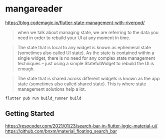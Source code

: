 # mangareader

https://blog.codemagic.io/flutter-state-management-with-riverpod/

> when we talk about managing state, we are referring to the data you need in order to rebuild your UI at any moment in time. 

> The state that is local to any widget is known as ephemeral state (sometimes also called UI state). As the state is contained within a single widget, there is no need for any complex state management techniques – just using a simple StatefulWidget to rebuild the UI is enough.

> The state that is shared across different widgets is known as the app state (sometimes also called shared state). This is where state management solutions help a lot.

`flutter pub run build_runner build`

## Getting Started

https://resocoder.com/2021/01/23/search-bar-in-flutter-logic-material-ui/
https://github.com/bnxm/material_floating_search_bar
